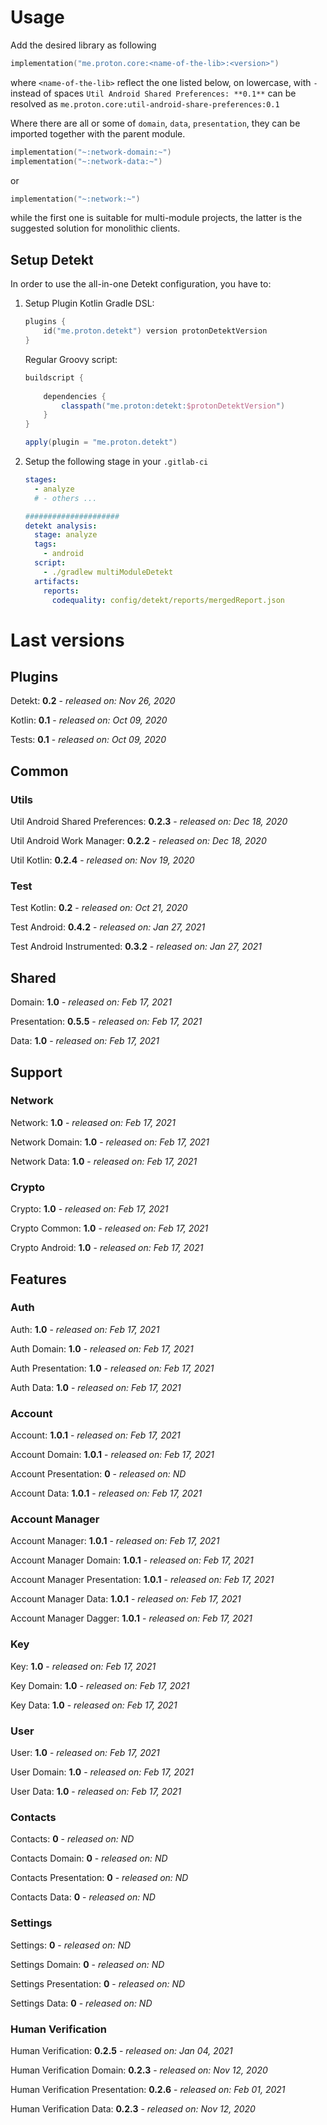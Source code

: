 # Usage
Add the desired library as following
```kotlin
implementation("me.proton.core:<name-of-the-lib>:<version>")
```
where `<name-of-the-lib>` reflect the one listed below, on lowercase, with `-` instead of spaces
`Util Android Shared Preferences: **0.1**` can be resolved as `me.proton.core:util-android-share-preferences:0.1`

Where there are all or some of `domain`, `data`, `presentation`, they can be imported together with the parent module.
```kotlin
implementation("~:network-domain:~")
implementation("~:network-data:~")
```
or
```kotlin
implementation("~:network:~")
```
while the first one is suitable for multi-module projects, the latter is the suggested solution for monolithic clients.

## Setup Detekt
In order to use the all-in-one Detekt configuration, you have to:

1. Setup Plugin
    Kotlin Gradle DSL:
    ```kotlin
    plugins {
        id("me.proton.detekt") version protonDetektVersion
    }
    ```
    Regular Groovy script:
    ```groovy
    buildscript {
      
        dependencies {
            classpath("me.proton:detekt:$protonDetektVersion")
        }
    }
    
    apply(plugin = "me.proton.detekt")
    ```
    
2. Setup the following stage in your `.gitlab-ci`

    ```yaml
    stages:
      - analyze
      # - others ...
    
    #####################
    detekt analysis:
      stage: analyze
      tags:
        - android
      script:
        - ./gradlew multiModuleDetekt
      artifacts:
        reports:
          codequality: config/detekt/reports/mergedReport.json
    ```

    


# Last versions

## Plugins

Detekt: **0.2** - _released on: Nov 26, 2020_

Kotlin: **0.1** - _released on: Oct 09, 2020_

Tests: **0.1** - _released on: Oct 09, 2020_

## Common

### Utils

Util Android Shared Preferences: **0.2.3** - _released on: Dec 18, 2020_

Util Android Work Manager: **0.2.2** - _released on: Dec 18, 2020_

Util Kotlin: **0.2.4** - _released on: Nov 19, 2020_

### Test

Test Kotlin: **0.2** - _released on: Oct 21, 2020_

Test Android: **0.4.2** - _released on: Jan 27, 2021_

Test Android Instrumented: **0.3.2** - _released on: Jan 27, 2021_

## Shared

Domain: **1.0** - _released on: Feb 17, 2021_

Presentation: **0.5.5** - _released on: Feb 17, 2021_

Data: **1.0** - _released on: Feb 17, 2021_

## Support

### Network

Network: **1.0** - _released on: Feb 17, 2021_

Network Domain: **1.0** - _released on: Feb 17, 2021_

Network Data: **1.0** - _released on: Feb 17, 2021_

### Crypto

Crypto: **1.0** - _released on: Feb 17, 2021_

Crypto Common: **1.0** - _released on: Feb 17, 2021_

Crypto Android: **1.0** - _released on: Feb 17, 2021_

## Features

### Auth

Auth: **1.0** - _released on: Feb 17, 2021_

Auth Domain: **1.0** - _released on: Feb 17, 2021_

Auth Presentation: **1.0** - _released on: Feb 17, 2021_

Auth Data: **1.0** - _released on: Feb 17, 2021_

### Account

Account: **1.0.1** - _released on: Feb 17, 2021_

Account Domain: **1.0.1** - _released on: Feb 17, 2021_

Account Presentation: **0** - _released on: ND_

Account Data: **1.0.1** - _released on: Feb 17, 2021_


### Account Manager

Account Manager: **1.0.1** - _released on: Feb 17, 2021_

Account Manager Domain: **1.0.1** - _released on: Feb 17, 2021_

Account Manager Presentation: **1.0.1** - _released on: Feb 17, 2021_

Account Manager Data: **1.0.1** - _released on: Feb 17, 2021_

Account Manager Dagger: **1.0.1** - _released on: Feb 17, 2021_

### Key

Key: **1.0** - _released on: Feb 17, 2021_

Key Domain: **1.0** - _released on: Feb 17, 2021_

Key Data: **1.0** - _released on: Feb 17, 2021_

### User

User: **1.0** - _released on: Feb 17, 2021_

User Domain: **1.0** - _released on: Feb 17, 2021_

User Data: **1.0** - _released on: Feb 17, 2021_

### Contacts

Contacts: **0** - _released on: ND_

Contacts Domain: **0** - _released on: ND_

Contacts Presentation: **0** - _released on: ND_

Contacts Data: **0** - _released on: ND_

### Settings

Settings: **0** - _released on: ND_

Settings Domain: **0** - _released on: ND_

Settings Presentation: **0** - _released on: ND_

Settings Data: **0** - _released on: ND_

### Human Verification

Human Verification: **0.2.5** - _released on: Jan 04, 2021_

Human Verification Domain: **0.2.3** - _released on: Nov 12, 2020_

Human Verification Presentation: **0.2.6** - _released on: Feb 01, 2021_

Human Verification Data: **0.2.3** - _released on: Nov 12, 2020_
